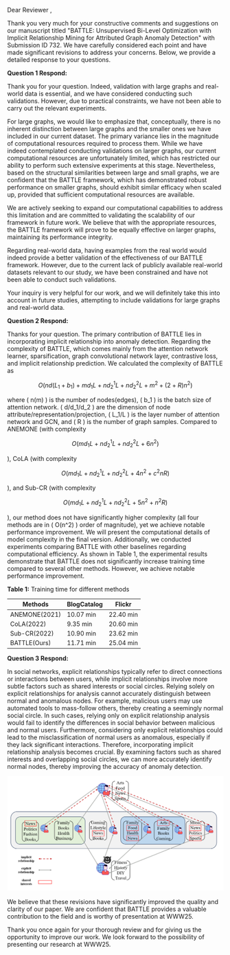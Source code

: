 Dear Reviewer ,

Thank you very much for your constructive comments and suggestions on our manuscript titled "BATTLE: Unsupervised Bi-Level Optimization with Implicit Relationship Mining for Attributed Graph Anomaly Detection" with Submission ID 732. We have carefully considered each point and have made significant revisions to address your concerns. Below, we provide a detailed response to your questions.

**Question 1 Respond:**

Thank you for your question. Indeed, validation with large graphs and real-world data is essential, and we have considered conducting such validations. However, due to practical constraints, we have not been able to carry out the relevant experiments.

For large graphs, we would like to emphasize that, conceptually, there is no inherent distinction between large graphs and the smaller ones we have included in our current dataset. The primary variance lies in the magnitude of computational resources required to process them. While we have indeed contemplated conducting validations on larger graphs, our current computational resources are unfortunately limited, which has restricted our ability to perform such extensive experiments at this stage. Nevertheless, based on the structural similarities between large and small graphs, we are confident that the BATTLE framework, which has demonstrated robust performance on smaller graphs, should exhibit similar efficacy when scaled up, provided that sufficient computational resources are available.

We are actively seeking to expand our computational capabilities to address this limitation and are committed to validating the scalability of our framework in future work. We believe that with the appropriate resources, the BATTLE framework will prove to be equally effective on larger graphs, maintaining its performance integrity.

Regarding real-world data, having examples from the real world would indeed provide a better validation of the effectiveness of our BATTLE framework. However, due to the current lack of publicly available real-world datasets relevant to our study, we have been constrained and have not been able to conduct such validations.

Your inquiry is very helpful for our work, and we will definitely take this into account in future studies, attempting to include validations for large graphs and real-world data.

**Question 2 Respond:** 

Thanks for your question. The primary contribution of BATTLE lies in incorporating implicit relationship into anomaly detection. Regarding the complexity of BATTLE, which comes mainly from the attention network learner, sparsification, graph convolutional network layer, contrastive loss, and implicit relationship prediction. We calculated the complexity of BATTLE as 

$$
O\left(nd(L_1 + b_1) + md_1L + nd_2^1L + nd_2^2L + m^2 + (2 + R)n^2\right)
$$

where \( n(m) \) is the number of nodes(edges), \( b_1 \) is the batch size of attention network. \( d/d_1/d_2 \) are the dimension of node attribute/representation/projection, \( L_1/L \) is the layer number of attention network and GCN, and \( R \) is the number of graph samples. Compared to ANEMONE (with complexity 

$$
O\left(md_1L + nd_2^1L + nd_2^2L + 6n^2\right)
$$

), CoLA (with complexity 

$$
O\left(md_1L + nd_2^1L + nd_2^2L + 4n^2 + c^2nR\right)
$$

), and Sub-CR (with complexity 

$$
O\left(md_1L + nd_2^1L + nd_2^2L + 5n^2 + n^2R\right)
$$

), our method does not have significantly higher complexity (all four methods are in \( O(n^2) \) order of magnitude), yet we achieve notable performance improvement. We will present the computational details of model complexity in the final version. Additionally, we conducted experiments comparing BATTLE with other baselines regarding computational efficiency. As shown in Table 1, the experimental results demonstrate that BATTLE does not significantly increase training time compared to several other methods. However, we achieve notable performance improvement.

**Table 1:** Training time for different methods

| Methods       | BlogCatalog | Flickr    |
| ------------- | ----------- | --------- |
| ANEMONE(2021) | 10.07 min   | 22.40 min |
| CoLA(2022)    | 9.35 min    | 20.60 min |
| Sub-CR(2022)  | 10.90 min   | 23.62 min |
| BATTLE(Ours)  | 11.71 min   | 25.04 min |

**Question 3 Respond:**

In social networks, explicit relationships typically refer to direct connections or interactions between users, while implicit relationships involve more subtle factors such as shared interests or social circles. Relying solely on explicit relationships for analysis cannot accurately distinguish between normal and anomalous nodes. For example, malicious users may use automated tools to mass-follow others, thereby creating a seemingly normal social circle. In such cases, relying only on explicit relationship analysis would fail to identify the differences in social behavior between malicious and normal users. Furthermore, considering only explicit relationships could lead to the misclassification of normal users as anomalous, especially if they lack significant interactions. Therefore, incorporating implicit relationship analysis becomes crucial. By examining factors such as shared interests and overlapping social circles, we can more accurately identify normal nodes, thereby improving the accuracy of anomaly detection.

![](case_study.png)

We believe that these revisions have significantly improved the quality and clarity of our paper. We are confident that BATTLE provides a valuable contribution to the field and is worthy of presentation at WWW25.

Thank you once again for your thorough review and for giving us the opportunity to improve our work. We look forward to the possibility of presenting our research at WWW25.
